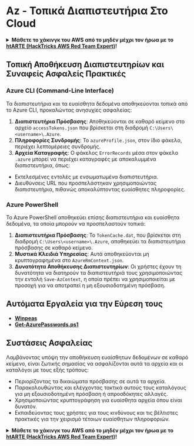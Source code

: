 # Az - Τοπικά Διαπιστευτήρια Στο Cloud

<details>

<summary><strong>Μάθετε το χάκινγκ του AWS από το μηδέν μέχρι τον ήρωα με το</strong> <a href="https://training.hacktricks.xyz/courses/arte"><strong>htARTE (HackTricks AWS Red Team Expert)</strong></a><strong>!</strong></summary>

Άλλοι τρόποι για να υποστηρίξετε το HackTricks:

* Εάν θέλετε να δείτε την **εταιρεία σας να διαφημίζεται στο HackTricks** ή να **κατεβάσετε το HackTricks σε μορφή PDF** ελέγξτε τα [**ΣΧΕΔΙΑ ΣΥΝΔΡΟΜΗΣ**](https://github.com/sponsors/carlospolop)!
* Αποκτήστε το [**επίσημο PEASS & HackTricks swag**](https://peass.creator-spring.com)
* Ανακαλύψτε [**The PEASS Family**](https://opensea.io/collection/the-peass-family), τη συλλογή μας από αποκλειστικά [**NFTs**](https://opensea.io/collection/the-peass-family)
* **Συμμετάσχετε** 💬 **στην ομάδα Discord**](https://discord.gg/hRep4RUj7f) ή **στην ομάδα telegram**](https://t.me/peass) ή **ακολουθήστε** μας στο **Twitter** 🐦 [**@hacktricks_live**](https://twitter.com/hacktricks_live)**.**
* **Μοιραστείτε τα χάκινγκ κόλπα σας υποβάλλοντας PRs στα** [**HackTricks**](https://github.com/carlospolop/hacktricks) και [**HackTricks Cloud**](https://github.com/carlospolop/hacktricks-cloud) αποθετήρια του github.

</details>

## Τοπική Αποθήκευση Διαπιστευτηρίων και Συναφείς Ασφαλείς Πρακτικές

### Azure CLI (Command-Line Interface)

Τα διαπιστευτήρια και τα ευαίσθητα δεδομένα αποθηκεύονται τοπικά από το Azure CLI, προκαλώντας ανησυχίες ασφαλείας:

1. **Διαπιστευτήρια Πρόσβασης**: Αποθηκεύονται σε καθαρό κείμενο στο αρχείο `accessTokens.json` που βρίσκεται στη διαδρομή `C:\Users\<username>\.Azure`.
2. **Πληροφορίες Συνδρομής**: Το `azureProfile.json`, στον ίδιο φάκελο, περιέχει λεπτομέρειες συνδρομής.
3. **Αρχεία Καταγραφής**: Ο φάκελος `ErrorRecords` μέσα στον φάκελο `.azure` μπορεί να περιέχει καταγραφές με αποκαλυμμένα διαπιστευτήρια, όπως:
- Εκτελεσμένες εντολές με ενσωματωμένα διαπιστευτήρια.
- Διευθύνσεις URL που προσπελάστηκαν χρησιμοποιώντας διαπιστευτήρια, πιθανώς αποκαλύπτοντας ευαίσθητες πληροφορίες.

### Azure PowerShell

Το Azure PowerShell αποθηκεύει επίσης διαπιστευτήρια και ευαίσθητα δεδομένα, τα οποία μπορούν να προσπελαστούν τοπικά:

1. **Διαπιστευτήρια Πρόσβασης**: Το `TokenCache.dat`, που βρίσκεται στη διαδρομή `C:\Users\<username>\.Azure`, αποθηκεύει τα διαπιστευτήρια πρόσβασης σε καθαρό κείμενο.
2. **Μυστικά Κλειδιά Υπηρεσίας**: Αυτά αποθηκεύονται μη κρυπτογραφημένα στο `AzureRmContext.json`.
3. **Δυνατότητα Αποθήκευσης Διαπιστευτηρίων**: Οι χρήστες έχουν τη δυνατότητα να διατηρούν τα διαπιστευτήριά τους χρησιμοποιώντας την εντολή `Save-AzContext`, η οποία πρέπει να χρησιμοποιείται με προσοχή για να αποτραπεί η μη εξουσιοδοτημένη πρόσβαση.

## Αυτόματα Εργαλεία για την Εύρεση τους

* [**Winpeas**](https://github.com/carlospolop/PEASS-ng/tree/master/winPEAS/winPEASexe)
* [**Get-AzurePasswords.ps1**](https://github.com/NetSPI/MicroBurst/blob/master/AzureRM/Get-AzurePasswords.ps1)

## Συστάσεις Ασφαλείας

Λαμβάνοντας υπόψη την αποθήκευση ευαίσθητων δεδομένων σε καθαρό κείμενο, είναι ζωτικής σημασίας να ασφαλίζονται αυτά τα αρχεία και οι καταλόγοι με τους εξής τρόπους:
- Περιορίζοντας τα δικαιώματα πρόσβασης σε αυτά τα αρχεία.
- Παρακολουθώντας και ελέγχοντας τακτικά αυτούς τους καταλόγους για μη εξουσιοδοτημένη πρόσβαση ή απροσδόκητες αλλαγές.
- Χρησιμοποιώντας κρυπτογράφηση για ευαίσθητα αρχεία όπου είναι δυνατόν.
- Εκπαιδεύοντας τους χρήστες για τους κινδύνους και τις βέλτιστες πρακτικές για την χειρισμό τέτοιων ευαίσθητων πληροφοριών.


<details>

<summary><strong>Μάθετε το χάκινγκ του AWS από το μηδέν μέχρι τον ήρωα με το</strong> <a href="https://training.hacktricks.xyz/courses/arte"><strong>htARTE (HackTricks AWS Red Team Expert)</strong></a><strong>!</strong></summary>

Άλλοι τρόποι για να υποστηρίξετε το HackTricks:

* Εάν θέλετε να δείτε την **εταιρεία σας να διαφημίζεται στο HackTricks** ή να **κατεβάσετε το HackTricks σε μορφή PDF** ελέγξτε τα [**ΣΧΕΔΙΑ ΣΥΝΔΡΟΜΗΣ**](https://github.com/sponsors/carlospolop)!
* Αποκτήστε το [**επίσημο PEASS & HackTricks swag**](https://peass.creator-spring.com)
* Ανακαλύψτε [**The PEASS Family**](https://opensea.io/collection/the-peass-family), τη συλλογή μας από αποκλειστικά [**NFTs**](https://opensea.io/collection/the-peass-family)
* **Συμμετάσχετε** 💬 **στην ομάδα Discord**](https://discord.gg/hRep4RUj7f) ή **στην ομάδα telegram**](https://t.me/peass) ή **ακολουθήστε** μας στο **Twitter** 🐦 [**@hacktricks_live**](https://twitter.com
